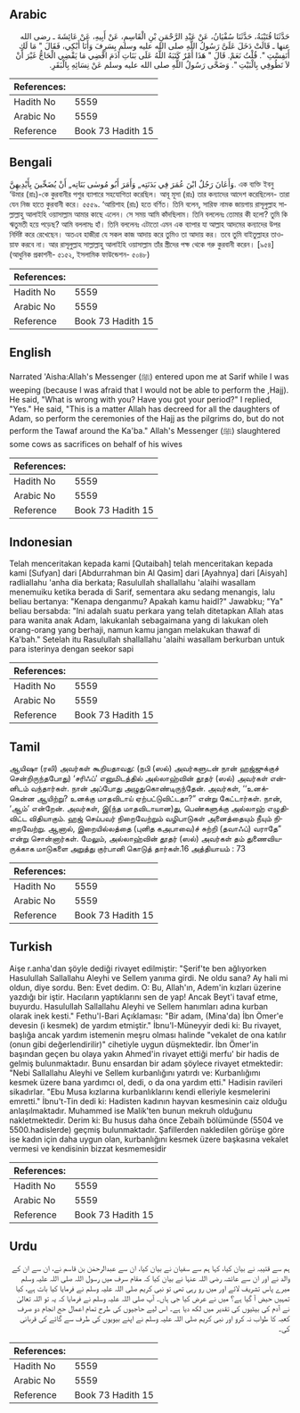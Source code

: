 ## Arabic


<div dir="rtl" lang="ar" style={{fontSize:'larger',backgroundColor:'#f8f9fa',padding:20}}>
حَدَّثَنَا قُتَيْبَةُ، حَدَّثَنَا سُفْيَانُ، عَنْ عَبْدِ الرَّحْمَنِ بْنِ الْقَاسِمِ، عَنْ أَبِيهِ، عَنْ عَائِشَةَ ـ رضى الله عنها ـ قَالَتْ دَخَلَ عَلَىَّ رَسُولُ اللَّهِ صلى الله عليه وسلم بِسَرِفَ وَأَنَا أَبْكِي، فَقَالَ ‏"‏ مَا لَكِ أَنَفِسْتِ ‏"‏‏.‏ قُلْتُ نَعَمْ‏.‏ قَالَ ‏"‏ هَذَا أَمْرٌ كَتَبَهُ اللَّهُ عَلَى بَنَاتِ آدَمَ اقْضِي مَا يَقْضِي الْحَاجُّ غَيْرَ أَنْ لاَ تَطُوفِي بِالْبَيْتِ ‏"‏‏.‏ وَضَحَّى رَسُولُ اللَّهِ صلى الله عليه وسلم عَنْ نِسَائِهِ بِالْبَقَرِ‏.‏
</div>
<div style={{backgroundColor:'#f8f9fa',padding:20, marginBottom: 10}}><table> <thead> <tr> <th>References:</th> <th></th> </tr> </thead> <tbody><tr><td>Hadith No</td><td>5559</td></tr><tr><td>Arabic No</td><td>5559</td></tr><tr><td>Reference</td><td>Book 73 Hadith 15</td></tr></tbody></table></div>

## Bengali


<div dir="ltr" lang="bn" style={{fontSize:'larger',backgroundColor:'#f8f9fa',padding:20}}>
وَأَعَانَ رَجُلٌ ابْنَ عُمَرَ فِي بَدَنَتِه„ وَأَمَرَ أَبُو مُوسٰى بَنَاتِه„ أَنْ يُضَحِّينَ بِأَيْدِيهِنَّ. এক ব্যক্তি ইবনু ‘উমার (রাঃ)-কে কুরবানীর পশুর ব্যাপারে সহযোগিতা করেছিল। আবূ মূসা (রাঃ) তার কন্যাদের আদেশ করেছিলেন- তারা যেন নিজ হাতে কুরবানী করে। ৫৫৫৯. ‘আয়িশাহ (রাঃ) হতে বর্ণিত। তিনি বলেন, সারিফ নামক জায়গায় রাসূলুল্লাহ সাল্লাল্লাহু আলাইহি ওয়াসাল্লাম আমার কাছে এলেন। সে সময় আমি কাঁদছিলাম। তিনি বললেনঃ তোমার কী হলো? তুমি কি ঋতুমতী হয়ে পড়েছ? আমি বললামঃ হাঁ। তিনি বললেনঃ এটাতো এমন এক ব্যাপার যা আল্লাহ আদমের কন্যাদের উপর নির্দিষ্ট করে রেখেছেন। অতএব হাজীরা যে সকল কাজ আদায় করে তুমিও তা আদায় কর। তবে তুমি বাইতুল্লাহর তাওয়াফ করবে না। আর রাসূলুল্লাহ সাল্লাল্লাহু আলাইহি ওয়াসাল্লাম তাঁর স্ত্রীদের পক্ষ থেকে গরু কুরবানী করেন। [৯৫৪] (আধুনিক প্রকাশনী- ৫১৫২, ইসলামিক ফাউন্ডেশন- ৫০৪৮)
</div>
<div style={{backgroundColor:'#f8f9fa',padding:20, marginBottom: 10}}><table> <thead> <tr> <th>References:</th> <th></th> </tr> </thead> <tbody><tr><td>Hadith No</td><td>5559</td></tr><tr><td>Arabic No</td><td>5559</td></tr><tr><td>Reference</td><td>Book 73 Hadith 15</td></tr></tbody></table></div>

## English


<div dir="ltr" lang="en" style={{fontSize:'larger',backgroundColor:'#f8f9fa',padding:20}}>
Narrated 'Aisha:Allah's Messenger (ﷺ) entered upon me at Sarif while I was weeping (because I was afraid that I would not be able to perform the ,Hajj). He said, "What is wrong with you? Have you got your period?" I replied, "Yes." He said, "This is a matter Allah has decreed for all the daughters of Adam, so perform the ceremonies of the Hajj as the pilgrims do, but do not perform the Tawaf around the Ka'ba." Allah's Messenger (ﷺ) slaughtered some cows as sacrifices on behalf of his wives
</div>
<div style={{backgroundColor:'#f8f9fa',padding:20, marginBottom: 10}}><table> <thead> <tr> <th>References:</th> <th></th> </tr> </thead> <tbody><tr><td>Hadith No</td><td>5559</td></tr><tr><td>Arabic No</td><td>5559</td></tr><tr><td>Reference</td><td>Book 73 Hadith 15</td></tr></tbody></table></div>

## Indonesian


<div dir="ltr" lang="id" style={{fontSize:'larger',backgroundColor:'#f8f9fa',padding:20}}>
Telah menceritakan kepada kami [Qutaibah] telah menceritakan kepada kami [Sufyan] dari [Abdurrahman bin Al Qasim] dari [Ayahnya] dari [Aisyah] radliallahu 'anha dia berkata; Rasulullah shallallahu 'alaihi wasallam menemuiku ketika berada di Sarif, sementara aku sedang menangis, lalu beliau bertanya: "Kenapa denganmu? Apakah kamu haidl?" Jawabku; "Ya" beliau bersabda: "Ini adalah suatu perkara yang telah ditetapkan Allah atas para wanita anak Adam, lakukanlah sebagaimana yang di lakukan oleh orang-orang yang berhaji, namun kamu jangan melakukan thawaf di Ka'bah." Setelah itu Rasulullah shallallahu 'alaihi wasallam berkurban untuk para isterinya dengan seekor sapi
</div>
<div style={{backgroundColor:'#f8f9fa',padding:20, marginBottom: 10}}><table> <thead> <tr> <th>References:</th> <th></th> </tr> </thead> <tbody><tr><td>Hadith No</td><td>5559</td></tr><tr><td>Arabic No</td><td>5559</td></tr><tr><td>Reference</td><td>Book 73 Hadith 15</td></tr></tbody></table></div>

## Tamil


<div dir="ltr" lang="ta" style={{fontSize:'larger',backgroundColor:'#f8f9fa',padding:20}}>
ஆயிஷா (ரலி) அவர்கள் கூறியதாவது: (நபி (ஸல்) அவர்களுடன் நான் ஹஜ்ஜுக்குச் சென்றிருந்தபோது) ‘சரிஃப்’ எனுமிடத்தில் அல்லாஹ்வின் தூதர் (ஸல்) அவர்கள் என்னிடம் வந்தார்கள். நான் அப்போது அழுதுகொண்டிருந்தேன். அவர்கள், ‘‘உனக்கென்ன ஆயிற்று? உனக்கு மாதவிடாய் ஏற்பட்டுவிட்டதா?” என்று கேட்டார்கள். நான், ‘ஆம்’ என்றேன். அவர்கள், இ(ந்த மாதவிடாயான)து, பெண்களுக்கு அல்லாஹ் எழுதிவிட்ட விதியாகும். ஹஜ் செய்பவர் நிறைவேற்றும் வழிபாடுகள் அனைத்தையும் நீயும் நிறைவேற்று. ஆனால், இறையில்லத்தை (புனித கஅபாவை)ச் சுற்றி (தவாஃப்) வராதே” என்று சொன்னார்கள். மேலும், அல்லாஹ்வின் தூதர் (ஸல்) அவர்கள் தம் துணைவியருக்காக மாடுகளை அறுத்து குர்பானி கொடுத் தார்கள்.16 அத்தியாயம் : 73
</div>
<div style={{backgroundColor:'#f8f9fa',padding:20, marginBottom: 10}}><table> <thead> <tr> <th>References:</th> <th></th> </tr> </thead> <tbody><tr><td>Hadith No</td><td>5559</td></tr><tr><td>Arabic No</td><td>5559</td></tr><tr><td>Reference</td><td>Book 73 Hadith 15</td></tr></tbody></table></div>

## Turkish


<div dir="ltr" lang="tr" style={{fontSize:'larger',backgroundColor:'#f8f9fa',padding:20}}>
Aişe r.anha'dan şöyle dediği rivayet edilmiştir: "Şerif'te ben ağIıyorken Hasulullah Sallallahu Aleyhi ve Sellem yanıma girdi. Ne oldu sana? Ay hali mi oldun, diye sordu. Ben: Evet dedim. O: Bu, Allah'ın, Adem'in kızları üzerine yazdığı bir iştir. Hacıların yaptıklarını sen de yap! Ancak Beyt'i tavaf etme, buyurdu. Hasulullah Sallallahu Aleyhi ve Sellem hanımları adına kurban olarak inek kesti." Fethu'l-Bari Açıklaması: "Bir adam, (Mina'da) İbn Ömer'e devesin (i kesmek) de yardım etmiştir." İbnu'l-Müneyyir dedi ki: Bu rivayet, başlığa ancak yardım istemenin meşru olması halinde "vekalet de ona katılır (onun gibi değerlendirilir)" cihetiyle uygun düşmektedir. İbn Ömer'in başından geçen bu olaya yakın Ahmed'in rivayet ettiği merfu' bir hadis de gelmiş bulunmaktadır. Bunu ensardan bir adam şöylece rivayet etmektedir: "Nebi Sallallahu Aleyhi ve Sellem kurbanlığını yatırdı ve: Kurbanlığımı kesmek üzere bana yardımcı ol, dedi, o da ona yardım etti." Hadisin ravileri sikadırlar. "Ebu Musa kızlarına kurbanlıklarını kendi elleriyle kesmelerini emretti." İbnu't-Tin dedi ki: Hadisten kadının hayvan kesmesinin caiz olduğu anlaşılmaktadır. Muhammed ise Malik'ten bunun mekruh olduğunu nakletmektedir. Derim ki: Bu husus daha önce Zebaih bölümünde (5504 ve 5500.hadislerde) geçmiş bulunmaktadır. Şafillerden nakledilen görüşe göre ise kadın için daha uygun olan, kurbanlığını kesmek üzere başkasına vekalet vermesi ve kendisinin bizzat kesmemesidir
</div>
<div style={{backgroundColor:'#f8f9fa',padding:20, marginBottom: 10}}><table> <thead> <tr> <th>References:</th> <th></th> </tr> </thead> <tbody><tr><td>Hadith No</td><td>5559</td></tr><tr><td>Arabic No</td><td>5559</td></tr><tr><td>Reference</td><td>Book 73 Hadith 15</td></tr></tbody></table></div>

## Urdu


<div dir="rtl" lang="ur" style={{fontSize:'larger',backgroundColor:'#f8f9fa',padding:20}}>
ہم سے قتیبہ نے بیان کیا، کہا ہم سے سفیان نے بیان کیا، ان سے عبدالرحمٰن بن قاسم نے، ان سے ان کے والد نے اور ان سے عائشہ رضی اللہ عنہا نے بیان کیا کہ مقام سرف میں رسول اللہ صلی اللہ علیہ وسلم میرے پاس تشریف لائے اور میں رو رہی تھی تو نبی کریم صلی اللہ علیہ وسلم نے فرمایا کیا بات ہے، کیا تمہیں حیض آ گیا ہے؟ میں نے عرض کیا جی ہاں۔ آپ صلی اللہ علیہ وسلم نے فرمایا کہ یہ تو اللہ تعالیٰ نے آدم کی بیٹیوں کی تقدیر میں لکھ دیا ہے۔ اس لیے حاجیوں کی طرح تمام اعمال حج انجام دو صرف کعبہ کا طواب نہ کرو اور نبی کریم صلی اللہ علیہ وسلم نے اپنے بیویوں کی طرف سے گائے کی قربانی کی۔
</div>
<div style={{backgroundColor:'#f8f9fa',padding:20, marginBottom: 10}}><table> <thead> <tr> <th>References:</th> <th></th> </tr> </thead> <tbody><tr><td>Hadith No</td><td>5559</td></tr><tr><td>Arabic No</td><td>5559</td></tr><tr><td>Reference</td><td>Book 73 Hadith 15</td></tr></tbody></table></div>